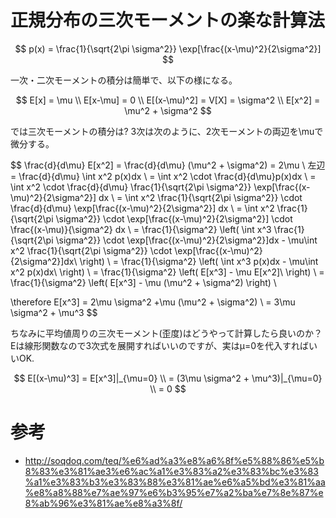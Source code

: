# 正規分布の三次モーメントの楽な計算法

$$
p(x) = \frac{1}{\sqrt{2\pi \sigma^2}} \exp[\frac{(x-\mu)^2}{2\sigma^2}]
$$

一次・二次モーメントの積分は簡単で、以下の様になる。

$$
E[x] = \mu \\
E[x-\mu] = 0 \\
E[(x-\mu)^2] = V[X] = \sigma^2 \\
E[x^2] = \mu^2 + \sigma^2
$$

では三次モーメントの積分は?
3次は次のように、2次モーメントの両辺を\muで微分する。

$$
\frac{d}{d\mu} E[x^2] = \frac{d}{d\mu} (\mu^2 + \sigma^2) = 2\mu
\\
左辺 = \frac{d}{d\mu} \int x^2 p(x)dx \\
= \int x^2 \cdot \frac{d}{d\mu}p(x)dx \\
= \int x^2 \cdot \frac{d}{d\mu} \frac{1}{\sqrt{2\pi \sigma^2}} \exp[\frac{(x-\mu)^2}{2\sigma^2}] dx \\
= \int x^2 \frac{1}{\sqrt{2\pi \sigma^2}} \cdot \frac{d}{d\mu}  \exp[\frac{(x-\mu)^2}{2\sigma^2}] dx \\
= \int x^2 \frac{1}{\sqrt{2\pi \sigma^2}} \cdot \exp[\frac{(x-\mu)^2}{2\sigma^2}]
\cdot \frac{(x-\mu)}{\sigma^2} dx \\
= \frac{1}{\sigma^2} \left(
    \int x^3 \frac{1}{\sqrt{2\pi \sigma^2}} \cdot \exp[\frac{(x-\mu)^2}{2\sigma^2}]dx
    - \mu\int x^2 \frac{1}{\sqrt{2\pi \sigma^2}} \cdot \exp[\frac{(x-\mu)^2}{2\sigma^2}]dx\\
\right)
\\
= \frac{1}{\sigma^2} \left(
    \int x^3 p(x)dx
    - \mu\int x^2 p(x)dx\\
\right)
\\
= \frac{1}{\sigma^2} \left(
   E[x^3] - \mu E[x^2]\\
\right) \\
= \frac{1}{\sigma^2} \left( E[x^3] - \mu (\mu^2 + \sigma^2) \right) \\

\therefore
E[x^3] = 2\mu \sigma^2 +\mu (\mu^2 + \sigma^2) \\
= 3\mu \sigma^2 + \mu^3
$$

ちなみに平均値周りの三次モーメント(歪度)はどうやって計算したら良いのか？
Eは線形関数なので3次式を展開すればいいのですが、実はμ=0を代入すればいいOK.

$$
E[(x-\mu)^3] = E[x^3]|_{\mu=0} \\
= (3\mu \sigma^2 + \mu^3)|_{\mu=0} \\
= 0
$$

# 参考

- http://soqdoq.com/teq/%e6%ad%a3%e8%a6%8f%e5%88%86%e5%b8%83%e3%81%ae3%e6%ac%a1%e3%83%a2%e3%83%bc%e3%83%a1%e3%83%b3%e3%83%88%e3%81%ae%e6%a5%bd%e3%81%aa%e8%a8%88%e7%ae%97%e6%b3%95%e7%a2%ba%e7%8e%87%e8%ab%96%e3%81%ae%e8%a3%8f/
